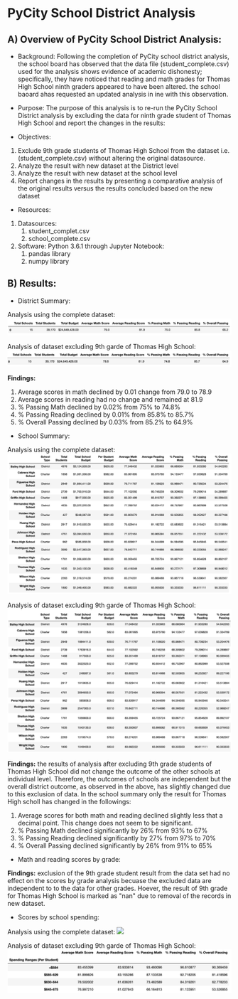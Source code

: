 # PyCity School District Analysis
## A) Overview of PyCity School District Analysis:

- Background: 
Following the completion of PyCity school district analysis, the school board has observed that the data file (student_complete.csv) used for the analysis shows evidence of academic dishonesty; specifically, they have noticed that reading and math grades for Thomas High School ninth graders appeared to have been altered. the school baoard ahas requested an updated analysis in ine with this observation.

- Purpose:
The purpose of this analysis is to re-run the PyCity School District analysis by excluding the data for ninth grade student of Thomas High School and report the changes in the results:

- Objectives:
1. Exclude 9th grade students of Thomas High School from the dataset i.e. (student_complete.csv) without altering the original datasource.
2. Analyze the result with new dataset at the District level
3. Analyze the result with new dataset at the school level
4. Report changes in the results by presenting a comparative analysis of the original results versus the results concluded based on the new dataset

- Resources:
1. Datasources:
    1. student_complet.csv
    2. school_complete.csv
2. Software: Python 3.6.1 through Jupyter Notebook:
    1. pandas library
    2. numpy library

## B) Results:

- District Summary:

Analysis using the complete dataset:
![](images/original_district_analysis.png)

Analysis of dataset excluding 9th garde of Thomas High School:
![](images/new_district_analysis.png)

**Findings:** 
1. Average scores in math declined by 0.01 change from 79.0 to 78.9
2. Average scores in reading had no change and remained at 81.9
3. % Passing Math declined by 0.02% from 75% to 74.8%
4. % Passing Reading declined by 0.01% from 85.8% to 85.7%
5. % Overall Passing declined by 0.03% from 85.2% to 64.9%  

- School Summary:

Analysis using the complete dataset:
![](images/original_school_analysis.png)

Analysis of dataset excluding 9th garde of Thomas High School:
![](images/new_school_analysis.png)

**Findings:** the results of analysis after excluding 9th grade students of Thomas High School did not change the outcome of the other schools at individual level. Therefore, the outcomes of schools are independent but the overall district outcome, as observed in the above, has slightly changed due to this exclusion of data. In the school summary only the result for Thomas High scholl has changed in the followings:

1. Average scores for both math and reading declined slightly less that a decimal point. This change does not seem to be significant.
2. % Passing Math declined significantly by 26% from 93% to 67%
3. % Passing Reading declined significantly by 27% from 97% to 70%
4. % Overall Passing declined significantly by 26% from 91% to 65%

- Math and reading scores by grade:

**Findings:** exclusion of the 9th grade student result from the data set had no effect on the scores by grade analysis becuase the excluded data are independent to to the data for other grades. Hoever, the result of 9th grade for Thomas High School is marked as "nan" due to removal of the records in new dataset.

- Scores by school spending:

Analysis using the complete dataset:
![](images/original_score_spending.png)

Analysis of dataset excluding 9th garde of Thomas High School:
![](images/new_score_spending.png)
